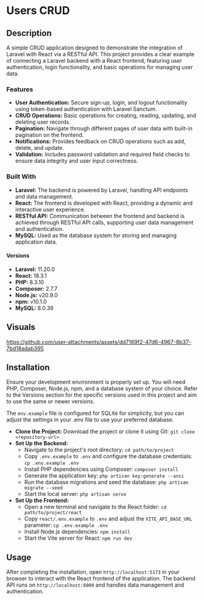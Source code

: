 # Users CRUD

## Description

A simple CRUD application designed to demonstrate the integration of Laravel with React via a RESTful API. This project provides a clear example of connecting a Laravel backend with a React frontend, featuring user authentication, login functionality, and basic operations for managing user data.

### Features

- **User Authentication:** Secure sign-up, login, and logout functionality using token-based authentication with Laravel Sanctum.
- **CRUD Operations:** Basic operations for creating, reading, updating, and deleting user records.
- **Pagination:** Navigate through different pages of user data with built-in pagination on the frontend.
- **Notifications:** Provides feedback on CRUD operations such as add, delete, and update.
- **Validation:** Includes password validation and required field checks to ensure data integrity and user input correctness.

### Built With

- **Laravel:** The backend is powered by Laravel, handling API endpoints and data management.
- **React:** The frontend is developed with React, providing a dynamic and interactive user experience.
- **RESTful API:** Communication between the frontend and backend is achieved through RESTful API calls, supporting user data management and authentication.
- **MySQL:** Used as the database system for storing and managing application data.

#### Versions

- **Laravel:** 11.20.0
- **React:** 18.3.1
- **PHP:** 8.3.10
- **Composer:** 2.7.7
- **Node.js:** v20.9.0
- **npm:** v10.1.0
- **MySQL:** 8.0.39

## Visuals

https://github.com/user-attachments/assets/dd7169f2-47d6-4967-8b37-7bd18adab395

## Installation

Ensure your development environment is properly set up. You will need PHP, Composer, Node.js, npm, and a database system of your choice. Refer to the Versions section for the specific versions used in this project and aim to use the same or newer versions.

The `env.example` file is configured for SQLite for simplicity, but you can adjust the settings in your .env file to use your preferred database.

- **Clone the Project:** Download the project or clone it using Git: `git clone <repository-url>`
- **Set Up the Backend:**
    - Navigate to the project's root directory: `cd path/to/project`
    - Copy `.env.example` to `.env` and configure the database credentials: `cp .env.example .env`
    - Install PHP dependencies using Composer: `composer install`
    - Generate the application key: `php artisan key:generate --ansi`
    - Run the database migrations and seed the database: `php artisan migrate --seed`
    - Start the local server: `php artisan serve`
- **Set Up the Frontend:**
    - Open a new terminal and navigate to the React folder: `cd path/to/project/react`
    - Copy `react/.env.example` to `.env` and adjust the `VITE_API_BASE_URL` parameter: `cp .env.example .env`
    - Install Node.js dependencies: `npm install`
    - Start the Vite server for React: `npm run dev`

## Usage

After completing the installation, open `http://localhost:5173` in your browser to interact with the React frontend of the application. The backend API runs on `http://localhost:8000` and handles data management and authentication.
